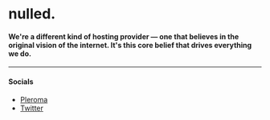# nulled.
#### We're a different kind of hosting provider — one that believes in the original vision of the internet. It's this core belief that drives everything we do.

---

#### Socials
- [Pleroma](https://pl.nulled.llc/nulled)
- [Twitter](https://twitter.com/nulledllc)
